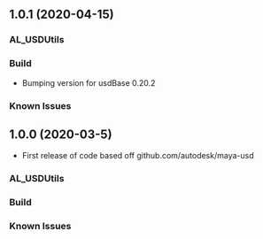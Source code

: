 ## 1.0.1 (2020-04-15)

### AL_USDUtils

### Build
+ Bumping version for usdBase 0.20.2

### Known Issues

## 1.0.0 (2020-03-5)
+ First release of code based off github.com/autodesk/maya-usd  

### AL_USDUtils

### Build

### Known Issues


